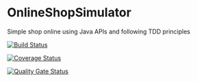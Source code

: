 # OnlineShopSimulator
Simple shop online using Java APIs and following TDD principles

[![Build Status](https://travis-ci.org/APTUnifi/OnlineShopSimulator.svg?branch=master)](https://travis-ci.org/APTUnifi/OnlineShopSimulator)

[![Coverage Status](https://coveralls.io/repos/github/APTUnifi/OnlineShopSimulator/badge.svg?branch=master&kill_cache=1)](https://coveralls.io/github/APTUnifi/OnlineShopSimulator?branch=master)

[![Quality Gate Status](https://sonarcloud.io/api/project_badges/measure?project=APTUnifi_OnlineShopSimulator&metric=alert_status)](https://sonarcloud.io/dashboard?id=APTUnifi_OnlineShopSimulator)
